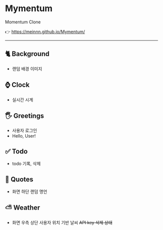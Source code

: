 # Mymentum
Momentum Clone

👉 https://meinnn.github.io/Mymentum/

-----------------------

## 🐈 Background
* 랜덤 배경 이미지

## ⌚ Clock
* 실시간 시계

## 🖐️ Greetings
* 사용자 로그인
* Hello, User!

## ✅ Todo
* todo 기록, 삭제

## 💬 Quotes
* 화면 하단 랜덤 명언

## ⛅ Weather
* 화면 우측 상단 사용자 위치 기반 날씨
  ~~API key 삭제 상태~~
